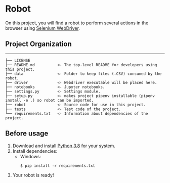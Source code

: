 # Robot

On this project, you will find a robot to perform several actions in the browser using [Selenium WebDriver](https://www.selenium.dev/).

## Project Organization
------------

    ├── LICENSE
    ├── README.md          <- The top-level README for developers using this project.
    ├── data               <- Folder to keep files (.CSV) consumed by the robot.
    ├── driver             <- Webdriver executable will be placed here.
    ├── notebooks          <- Jupyter notebooks.
    ├── settings.py        <- Settings module.
    ├── setup.py           <- makes project pipenv installable (pipenv install -e .) so robot can be imported.
    ├── robot              <- Source code for use in this project.
    ├── tests              <- Test code of the project.
    └── requirements.txt   <- Information about dependencies of the project.

## Before usage

1. Download and install [Python 3.8](https://www.python.org/downloads/release/python-383) for your system.
2. Install dependencies:
    - Windows:
        ```
        $ pip install -r requirements.txt
        ```
3. Your robot is ready!